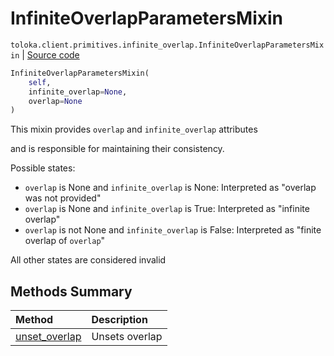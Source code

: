 # InfiniteOverlapParametersMixin
`toloka.client.primitives.infinite_overlap.InfiniteOverlapParametersMixin` | [Source code](https://github.com/Toloka/toloka-kit/blob/v1.1.0.post1/src/client/primitives/infinite_overlap.py#L6)

```python
InfiniteOverlapParametersMixin(
    self,
    infinite_overlap=None,
    overlap=None
)
```

This mixin provides `overlap` and `infinite_overlap` attributes


and is responsible for maintaining their consistency.

Possible states:
* `overlap` is None and `infinite_overlap` is None:
    Interpreted as "overlap was not provided"
* `overlap` is None and `infinite_overlap` is True:
    Interpreted as "infinite overlap"
* `overlap` is not None and `infinite_overlap` is False:
    Interpreted as "finite overlap of `overlap`"

All other states are considered invalid

## Methods Summary

| Method | Description |
| :------| :-----------|
[unset_overlap](toloka.client.primitives.infinite_overlap.InfiniteOverlapParametersMixin.unset_overlap.md)| Unsets overlap
